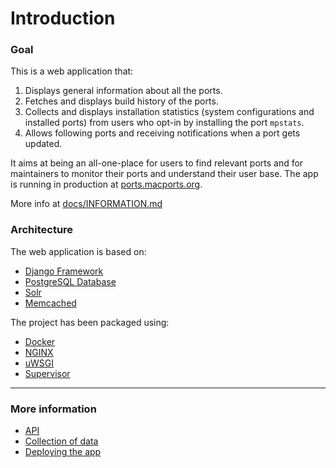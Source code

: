 # Introduction

### Goal

This is a web application that:
 1. Displays general information about all the ports.
 2. Fetches and displays build history of the ports.
 3. Collects and displays installation statistics (system configurations and installed ports) from users who opt-in by
    installing the port `mpstats`.
 4. Allows following ports and receiving notifications when a port gets updated.
    
It aims at being an all-one-place for users to find relevant ports and for maintainers to monitor their ports and
understand their user base. The app is running in production at [ports.macports.org](https://ports.macports.org).
 
More info at [docs/INFORMATION.md](docs/INTRODUCTION.md)

### Architecture

The web application is based on:
 - [Django Framework](https://www.djangoproject.com)
 - [PostgreSQL Database](https://www.postgresql.org)
 - [Solr](https://lucene.apache.org/solr/)
 - [Memcached](http://memcached.org)
 
The project has been packaged using:
 - [Docker](https://www.docker.com)
 - [NGINX](https://www.nginx.com)
 - [uWSGI](https://uwsgi-docs.readthedocs.io/en/latest/)
 - [Supervisor](http://supervisord.org)

___

### More information
 - [API](/docs/API_v1/ENDPOINTS.md)
 - [Collection of data](/docs/SOURCES.md)
 - [Deploying the app](/docs/DEPLOYMENT.md)